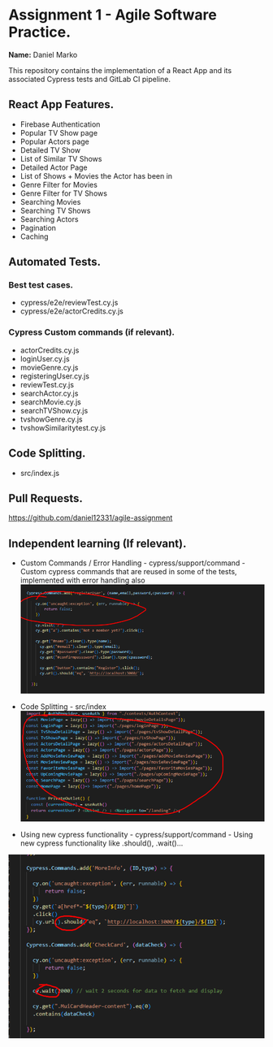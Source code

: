 
# Assignment 1 - Agile Software Practice.

__Name:__ Daniel Marko

This repository contains the implementation of a React App and its associated Cypress tests and GitLab CI pipeline.

## React App Features.
 
+ Firebase Authentication
+ Popular TV Show page
+ Popular Actors page
+ Detailed TV Show
+ List of Similar TV Shows
+ Detailed Actor Page
+ List of Shows + Movies the Actor has been in
+ Genre Filter for Movies
+ Genre Filter for TV Shows
+ Searching Movies 
+ Searching TV Shows
+ Searching Actors
+ Pagination
+ Caching

## Automated Tests.

### Best test cases.

+ cypress/e2e/reviewTest.cy.js
+ cypress/e2e/actorCredits.cy.js

### Cypress Custom commands (if relevant).

+ actorCredits.cy.js
+ loginUser.cy.js
+ movieGenre.cy.js
+ registeringUser.cy.js
+ reviewTest.cy.js
+ searchActor.cy.js
+ searchMovie.cy.js
+ searchTVShow.cy.js
+ tvshowGenre.cy.js
+ tvshowSimilaritytest.cy.js


## Code Splitting.

+ src/index.js

## Pull Requests.

https://github.com/daniel12331/agile-assignment

## Independent learning (If relevant).

+ Custom Commands / Error Handling - cypress/support/command - Custom cypress commands that are reused in some of the tests, implemented with error handling also
![](./images/Screenshot_1.png)

+ Code Splitting - src/index
![](./images/Screenshot_2.png)

+ Using new cypress functionality - cypress/support/command - Using new cypress functionality like .should(), .wait()...

![](./images/Screenshot_3.png)
